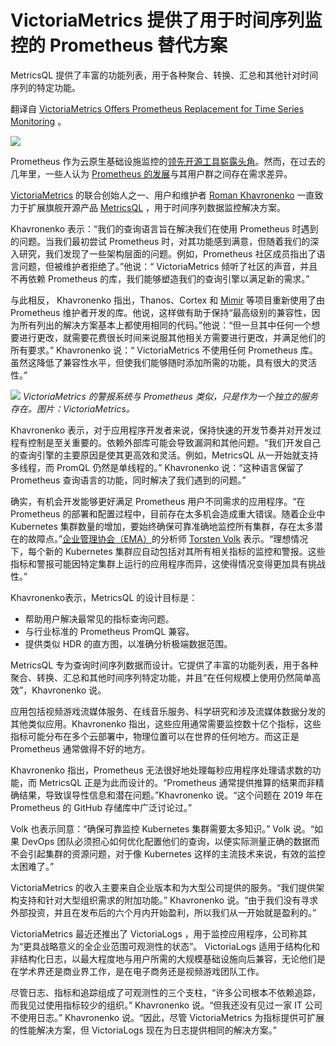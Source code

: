 # VictoriaMetrics 提供了用于时间序列监控的 Prometheus 替代方案

MetricsQL 提供了丰富的功能列表，用于各种聚合、转换、汇总和其他针对时间序列的特定功能。

翻译自 [VictoriaMetrics Offers Prometheus Replacement for Time Series Monitoring](https://thenewstack.io/victoriametrics-offers-prometheus-replacement-for-timeseries-monitoring/) 。

![](https://cdn.thenewstack.io/media/2023/07/5e011b44-victoria_metrics-1024x683.png)

Prometheus 作为云原生基础设施监控的[领先开源工具崭露头角](https://thenewstack.io/prometheus-at-10-whats-been-its-impact-on-observability/)。然而，在过去的几年里，一些人认为 [Prometheus 的发展](https://thenewstack.io/grafanacon-2023-fewer-pain-points-promised-for-the-observability-tool/)与其用户群之间存在需求差异。

[VictoriaMetrics](https://victoriametrics.com/) 的联合创始人之一、用户和维护者 [Roman Khavronenko](https://www.linkedin.com/in/roman-khavronenko-47b51a63/) 一直致力于扩展旗舰开源产品 [MetricsQL](https://victoriametrics.com/products/metricsql/) ，用于时间序列数据监控解决方案。

Khavronenko 表示：“我们的查询语言旨在解决我们在使用 Prometheus 时遇到的问题。当我们最初尝试 Prometheus 时，对其功能感到满意，但随着我们的深入研究，我们发现了一些架构层面的问题。例如，Prometheus 社区成员指出了语言问题，但被维护者拒绝了。”他说：“ VictoriaMetrics 倾听了社区的声音，并且不再依赖 Prometheus 的库，我们能够塑造我们的查询引擎以满足新的需求。”

与此相反， Khavronenko 指出，Thanos、Cortex 和 [Mimir](https://grafana.com/oss/mimir/) 等项目重新使用了由 Prometheus 维护者开发的库。他说，这样做有助于保持“最高级别的兼容性，因为所有列出的解决方案基本上都使用相同的代码。”他说：“但一旦其中任何一个想要进行更改，就需要花费很长时间来说服其他相关方需要进行更改，并满足他们的所有要求。” Khavronenko 说：“ VictoriaMetrics 不使用任何 Prometheus 库。虽然这降低了兼容性水平，但使我们能够随时添加所需的功能，具有很大的灵活性。”

![](https://cdn.thenewstack.io/media/2023/06/a165063e-vmalert.png)
*VictoriaMetrics 的警报系统与 Prometheus 类似，只是作为一个独立的服务存在。图片：VictoriaMetrics。*

Khavronenko 表示，对于应用程序开发者来说，保持快速的开发节奏并对开发过程有控制是至关重要的。依赖外部库可能会导致漏洞和其他问题。“我们开发自己的查询引擎的主要原因是使其更高效和灵活。例如，MetricsQL 从一开始就支持多线程，而 PromQL 仍然是单线程的。” Khavronenko 说：“这种语言保留了 Prometheus 查询语言的功能，同时解决了我们遇到的问题。”

确实，有机会开发能够更好满足 Prometheus 用户不同需求的应用程序。“在 Prometheus 的部署和配置过程中，目前存在太多机会造成重大错误。随着企业中 Kubernetes 集群数量的增加，要始终确保可靠准确地监控所有集群，存在太多潜在的故障点。”[企业管理协会（EMA）](https://www.enterprisemanagement.com/)的分析师 [Torsten Volk](https://www.linkedin.com/in/torstenvolk) 表示。“理想情况下，每个新的 Kubernetes 集群应自动包括对其所有相关指标的监控和警报。这些指标和警报可能因特定集群上运行的应用程序而异，这使得情况变得更加具有挑战性。”

Khavronenko表示，MetricsQL 的设计目标是：

* 帮助用户解决最常见的指标查询问题。
* 与行业标准的 Prometheus PromQL 兼容。
* 提供类似 HDR 的直方图，以准确分析极端数据范围。

MetricsQL 专为查询时间序列数据而设计。它提供了丰富的功能列表，用于各种聚合、转换、汇总和其他时间序列特定功能，并且“在任何规模上使用仍然简单高效”，Khavronenko 说。

应用包括视频游戏流媒体服务、在线音乐服务、科学研究和涉及流媒体数据分发的其他类似应用。Khavronenko 指出，这些应用通常需要监控数十亿个指标，这些指标可能分布在多个云部署中，物理位置可以在世界的任何地方。而这正是 Prometheus 通常做得不好的地方。

Khavronenko 指出，Prometheus 无法很好地处理每秒应用程序处理请求数的功能，而 MetricsQL 正是为此而设计的。“Prometheus 通常提供推算的结果而非精确结果，导致误导性信息和潜在问题。”Khavronenko 说。“这个问题在 2019 年在 Prometheus 的 GitHub 存储库中广泛讨论过。”

Volk 也表示同意：“确保可靠监控 Kubernetes 集群需要太多知识。” Volk 说。“如果 DevOps 团队必须担心如何优化配置他们的查询，以便实际测量正确的数据而不会引起集群的资源问题，对于像 Kubernetes 这样的主流技术来说，有效的监控太困难了。”

VictoriaMetrics 的收入主要来自企业版本和为大型公司提供的服务。“我们提供架构支持和针对大型组织需求的附加功能。” Khavronenko 说。“由于我们没有寻求外部投资，并且在发布后的六个月内开始盈利，所以我们从一开始就是盈利的。”

VictoriaMetrics 最近还推出了 VictoriaLogs ，用于监控应用程序，公司称其为“更具战略意义的全企业范围可观测性的状态”。 VictoriaLogs 适用于结构化和非结构化日志，以最大程度地与用户所需的大规模基础设施向后兼容，无论他们是在学术界还是商业界工作，是在电子商务还是视频游戏团队工作。

尽管日志、指标和追踪组成了可观测性的三个支柱，“许多公司根本不依赖追踪，而我见过使用指标较少的组织。” Khavronenko 说。“但我还没有见过一家 IT 公司不使用日志。” Khavronenko 说。“因此，尽管 VictoriaMetrics 为指标提供可扩展的性能解决方案，但 VictoriaLogs 现在为日志提供相同的解决方案。”